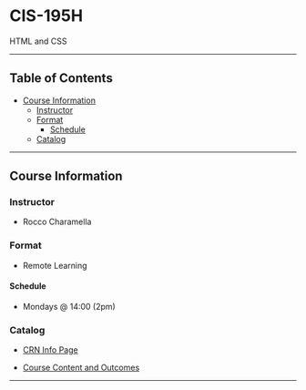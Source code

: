 # CIS-195H <!-- omit from toc -->
HTML and CSS

---
## Table of Contents <!-- omit from toc -->

- [Course Information](#course-information)
  - [Instructor](#instructor)
  - [Format](#format)
    - [Schedule](#schedule)
  - [Catalog](#catalog)

---

## Course Information

### Instructor

- Rocco Charamella

### Format

- Remote Learning

#### Schedule

- Mondays @ 14:00 (2pm)

### Catalog

- [CRN Info Page](https://www.pcc.edu/schedule/default.cfm?fa=dspCRN&crn=43754&thisTerm=202204&topicCode=CIS&subtopicCode=%20)

- [Course Content and Outcomes](https://www.pcc.edu/ccog/?fa=ccog&subject=CIS&course=195H)

---
